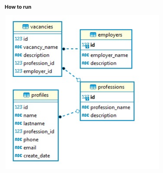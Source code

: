 ### How to run

<p align="center">
      <img src="images\table_1.jpg" width="500", height="500">
</p>
